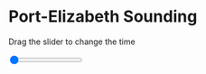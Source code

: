 <h1>Port-Elizabeth Sounding</h1>
<p>Drag the slider to change the time</p>

<div class="slidecontainer">
<input oninput='setImage(this)' class="slider" type="range" min="0" max="9" value="0" step="1" />
<img id='img'/>
</div>

<script>
var img = document.getElementById('img');
var img_array = ['/assets/images/skwt/skd_peb_wrfout_d01_2020-06-18_12:00:00.png',
'/assets/images/skwt/skd_peb_wrfout_d01_2020-06-18_18:00:00.png',
'/assets/images/skwt/skd_peb_wrfout_d01_2020-06-19_00:00:00.png',
'/assets/images/skwt/skd_peb_wrfout_d01_2020-06-19_06:00:00.png',
'/assets/images/skwt/skd_peb_wrfout_d01_2020-06-19_12:00:00.png',
'/assets/images/skwt/skd_peb_wrfout_d01_2020-06-19_18:00:00.png',
'/assets/images/skwt/skd_peb_wrfout_d01_2020-06-20_00:00:00.png',
'/assets/images/skwt/skd_peb_wrfout_d01_2020-06-20_06:00:00.png',
'/assets/images/skwt/skd_peb_wrfout_d01_2020-06-20_12:00:00.png',];
function setImage(obj)
{
        var value = obj.value;
        img.src = img_array[value];

}
</script>
